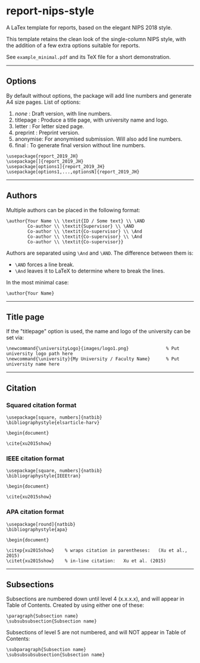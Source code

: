 # report-nips-style
A LaTex template for reports, based on the elegant NIPS 2018 style.

This template retains the clean look of the single-column NIPS style, with the addition of a few extra options suitable for reports.

See `example_minimal.pdf` and its TeX file for a short demonstration.

---

## Options

By default without options, the package will add line numbers and generate A4 size pages.
List of options:
1. _none_ : Draft version, with line numbers.
1. titlepage : Produce a title page, with university name and logo.
1. letter : For letter sized page.
1. preprint : Preprint version.
1. anonymise: For anonymised submission. Will also add line numbers.
1. final : To generate final version without line numbers.

```TeX
\usepackage{report_2019_JH}
\usepackage[]{report_2019_JH}
\usepackage[options1]{report_2019_JH}
\usepackage[options1,...,optionsN]{report_2019_JH}
```

---

## Authors

Multiple authors can be placed in the following format:
```TeX
\author{Your Name \\ \textit{ID / Some text} \\ \AND
        Co-author \\ \textit{Supervisor} \\ \AND
        Co-author \\ \textit{Co-supervisor} \\ \And
        Co-author \\ \textit{Co-supervisor} \\ \And
        Co-author \\ \textit{Co-supervisor}}
```
Authors are separated using `\And` and `\AND`.
The difference between them is:
* `\AND` forces a line break.
* `\And` leaves it to LaTeX to determine where to break the lines.

In the most minimal case:
```TeX
\author{Your Name}
```

---

## Title page

If the "titlepage" option is used, the name and logo of the university can be set via:
```TeX
\newcommand{\universityLogo}{images/logo1.png}              % Put university logo path here
\newcommand{\university}{My University / Faculty Name}      % Put university name here
```

---

## Citation

### Squared citation format
```TeX
\usepackage[square, numbers]{natbib}
\bibliographystyle{elsarticle-harv}

\begin{document}

\cite{xu2015show}
```

### IEEE citation format
```TeX
\usepackage[square, numbers]{natbib}
\bibliographystyle{IEEEtran}

\begin{document}

\cite{xu2015show}
```

### APA citation format
```TeX
\usepackage[round]{natbib}
\bibliographystyle{apa}

\begin{document}

\citep{xu2015show}    % wraps citation in parentheses:   (Xu et al., 2015)
\citet{xu2015show}    % in-line citation:   Xu et al. (2015)
```

---

## Subsections

Subsections are numbered down until level 4 (x.x.x.x), and will appear in Table of Contents. Created by using either one of these:
```TeX
\paragraph{Subsection name}
\subsubsubsection{Subsection name}
```

Subsections of level 5 are not numbered, and will NOT appear in Table of Contents:
```TeX
\subparagraph{Subsection name}
\subsubsubsubsection{Subsection name}
```

